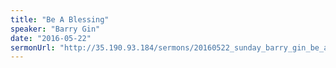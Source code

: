```yaml
---
title: "Be A Blessing"
speaker: "Barry Gin"
date: "2016-05-22"
sermonUrl: "http://35.190.93.184/sermons/20160522_sunday_barry_gin_be_a_blessing.mp3"
---
```

